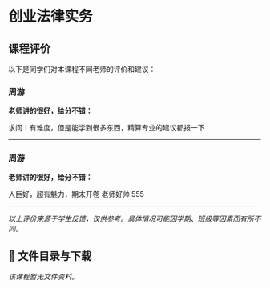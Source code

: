 # 创业法律实务

## 课程评价

以下是同学们对本课程不同老师的评价和建议：

### 周游

**老师讲的很好，给分不错：**

求问！有难度，但是能学到很多东西，精算专业的建议都报一下

---

### 周游

**老师讲的很好，给分不错：**

人巨好，超有魅力，期末开卷 老师好帅 555

---

*以上评价来源于学生反馈，仅供参考。具体情况可能因学期、班级等因素而有所不同。*
## 📄 文件目录与下载

_该课程暂无文件资料。_
